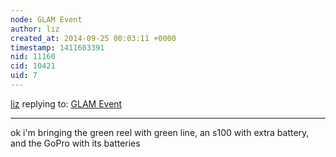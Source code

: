 ```yaml
---
node: GLAM Event
author: liz
created_at: 2014-09-25 00:03:11 +0000
timestamp: 1411603391
nid: 11160
cid: 10421
uid: 7
---
```




[liz](../profile/liz) replying to: [GLAM Event](../notes/yvv/09-18-2014/glam-event)

----
ok i'm bringing the green reel with green line, an s100 with extra battery, and the GoPro with its batteries